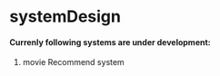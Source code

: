 # systemDesign

#### Currenly following systems are under development:

  1. movie Recommend system
